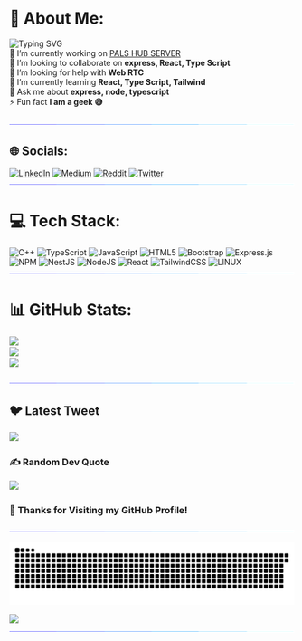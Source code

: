 # 💫 About Me:
![Typing SVG](https://readme-typing-svg.demolab.com?font=fira+code&weight=600&size=29&duration=4982&pause=1000&color=42E4F7&background=FFFFFF00&width=435&lines=Sandeep+Behera+......)
<br>
🔭 I’m currently working on [PALS HUB SERVER](https://github.com/itxsoumya/pals_hub_server)<br>👯 I’m looking to collaborate on **express, React, Type Script**<br>🤝 I’m looking for help with **Web RTC**<br>🌱 I’m currently learning **React, Type Script, Tailwind**<br>💬 Ask me about **express, node, typescript**<br>⚡ Fun fact **I am a geek 😅**

![](./stuffs/line.gif)

## 🌐 Socials:
 [![LinkedIn](https://img.shields.io/badge/LinkedIn-%230077B5.svg?logo=linkedin&logoColor=white)](https://www.linkedin.com/in/sandeepbehera16/) [![Medium](https://img.shields.io/badge/Medium-12100E?logo=medium&logoColor=white)](https://medium.com/@sandy0223) [![Reddit](https://img.shields.io/badge/Reddit-%23FF4500.svg?logo=Reddit&logoColor=white)](https://reddit.com/user/sandy02233) [![Twitter](https://img.shields.io/badge/Twitter-%231DA1F2.svg?logo=Twitter&logoColor=white)](https://twitter.com/Sandeep__03) 
![](./stuffs/line.gif)
# 💻 Tech Stack:
![C++](https://img.shields.io/badge/c++-%2300599C.svg?style=for-the-badge&logo=c%2B%2B&logoColor=white) ![TypeScript](https://img.shields.io/badge/typescript-%23007ACC.svg?style=for-the-badge&logo=typescript&logoColor=white) ![JavaScript](https://img.shields.io/badge/javascript-%23323330.svg?style=for-the-badge&logo=javascript&logoColor=%23F7DF1E) ![HTML5](https://img.shields.io/badge/html5-%23E34F26.svg?style=for-the-badge&logo=html5&logoColor=white) ![Bootstrap](https://img.shields.io/badge/bootstrap-%23563D7C.svg?style=for-the-badge&logo=bootstrap&logoColor=white)  ![Express.js](https://img.shields.io/badge/express.js-%23404d59.svg?style=for-the-badge&logo=express&logoColor=%2361DAFB)![NPM](https://img.shields.io/badge/NPM-%23000000.svg?style=for-the-badge&logo=npm&logoColor=white) ![NestJS](https://img.shields.io/badge/nestjs-%23E0234E.svg?style=for-the-badge&logo=nestjs&logoColor=white) ![NodeJS](https://img.shields.io/badge/node.js-6DA55F?style=for-the-badge&logo=node.js&logoColor=white) ![React](https://img.shields.io/badge/react-%2320232a.svg?style=for-the-badge&logo=react&logoColor=%2361DAFB) ![TailwindCSS](https://img.shields.io/badge/tailwindcss-%2338B2AC.svg?style=for-the-badge&logo=tailwind-css&logoColor=white) ![LINUX](https://img.shields.io/badge/Linux-FCC624?style=for-the-badge&logo=linux&logoColor=black)
![](./stuffs/line.gif)

# 📊 GitHub Stats:
![](https://github-readme-stats.vercel.app/api?username=itxsoumya&theme=dark&hide_border=true&include_all_commits=false&count_private=false)<br/>
![](https://github-readme-streak-stats.herokuapp.com/?user=itxsoumya&theme=dark&hide_border=true)<br/>
![](https://github-readme-stats.vercel.app/api/top-langs/?username=itxsoumya&theme=dark&hide_border=true&include_all_commits=false&count_private=false&layout=compact)


![](./stuffs/line.gif)

## 🐦 Latest Tweet
[![](https://gtce.itsvg.in/api?username=itx_soumya)](https://github.com/VishwaGauravIn/github-twitter-card-embed)

### ✍️ Random Dev Quote
![](https://quotes-github-readme.vercel.app/api?type=horizontal&theme=radical)

<!-- ### 😂 Random Dev Meme -->
<!-- <img src="https://rm.up.railway.app/" width="512px"/> -->

### 🙏 Thanks for Visiting my GitHub Profile!

![](./stuffs/line.gif)
<p align="center">
<img src="./stuffs/github-contribution.svg">
</p>

<!-- ![](./stuffs/line.gif) -->

[![](https://visitcount.itsvg.in/api?id=sandy0223&label=Profile%20Views&color=1&pretty=false)](https://visitcount.itsvg.in)
![](./stuffs/line.gif)

<!-- Proudly created with GPRM ( https://gprm.itsvg.in ) -->
